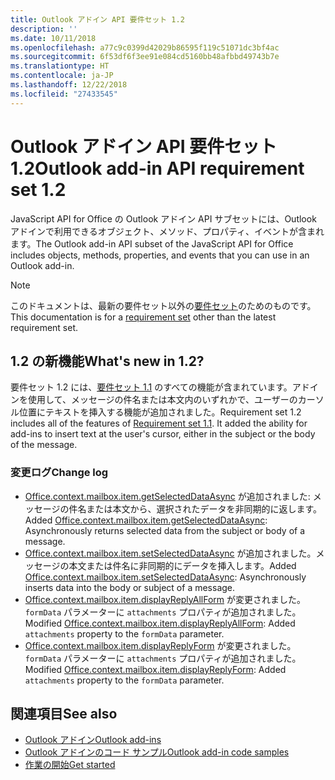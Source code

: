 ```yaml
---
title: Outlook アドイン API 要件セット 1.2
description: ''
ms.date: 10/11/2018
ms.openlocfilehash: a77c9c0399d42029b86595f119c51071dc3bf4ac
ms.sourcegitcommit: 6f53df6f3ee91e084cd5160bb48afbbd49743b7e
ms.translationtype: HT
ms.contentlocale: ja-JP
ms.lasthandoff: 12/22/2018
ms.locfileid: "27433545"
---
```

# <a name="outlook-add-in-api-requirement-set-12"></a><span data-ttu-id="ca126-102">Outlook アドイン API 要件セット 1.2</span><span class="sxs-lookup"><span data-stu-id="ca126-102">Outlook add-in API requirement set 1.2</span></span>

<span data-ttu-id="ca126-103">JavaScript API for Office の Outlook アドイン API サブセットには、Outlook アドインで利用できるオブジェクト、メソッド、プロパティ、イベントが含まれます。</span><span class="sxs-lookup"><span data-stu-id="ca126-103">The Outlook add-in API subset of the JavaScript API for Office includes objects, methods, properties, and events that you can use in an Outlook add-in.</span></span>

> [!NOTE]
> <span data-ttu-id="ca126-104">このドキュメントは、最新の要件セット以外の[要件セット](/office/dev/add-ins/reference/requirement-sets/outlook-api-requirement-sets)のためのものです。</span><span class="sxs-lookup"><span data-stu-id="ca126-104">This documentation is for a [requirement set](/office/dev/add-ins/reference/requirement-sets/outlook-api-requirement-sets) other than the latest requirement set.</span></span> 

## <a name="whats-new-in-12"></a><span data-ttu-id="ca126-105">1.2 の新機能</span><span class="sxs-lookup"><span data-stu-id="ca126-105">What's new in 1.2?</span></span>

<span data-ttu-id="ca126-p101">要件セット 1.2 には、[要件セット 1.1](../requirement-set-1.1/outlook-requirement-set-1.1.md) のすべての機能が含まれています。アドインを使用して、メッセージの件名または本文内のいずれかで、ユーザーのカーソル位置にテキストを挿入する機能が追加されました。</span><span class="sxs-lookup"><span data-stu-id="ca126-p101">Requirement set 1.2 includes all of the features of [Requirement set 1.1](../requirement-set-1.1/outlook-requirement-set-1.1.md). It added the ability for add-ins to insert text at the user's cursor, either in the subject or the body of the message.</span></span>

### <a name="change-log"></a><span data-ttu-id="ca126-108">変更ログ</span><span class="sxs-lookup"><span data-stu-id="ca126-108">Change log</span></span>

- <span data-ttu-id="ca126-109">[Office.context.mailbox.item.getSelectedDataAsync](office.context.mailbox.item.md#getselecteddataasynccoerciontype-options-callback--string) が追加されました: メッセージの件名または本文から、選択されたデータを非同期的に返します。</span><span class="sxs-lookup"><span data-stu-id="ca126-109">Added [Office.context.mailbox.item.getSelectedDataAsync](office.context.mailbox.item.md#getselecteddataasynccoerciontype-options-callback--string): Asynchronously returns selected data from the subject or body of a message.</span></span>
- <span data-ttu-id="ca126-110">[Office.context.mailbox.item.setSelectedDataAsync](office.context.mailbox.item.md#setselecteddataasyncdata-options-callback) が追加されました。メッセージの本文または件名に非同期的にデータを挿入します。</span><span class="sxs-lookup"><span data-stu-id="ca126-110">Added [Office.context.mailbox.item.setSelectedDataAsync](office.context.mailbox.item.md#setselecteddataasyncdata-options-callback): Asynchronously inserts data into the body or subject of a message.</span></span>
- <span data-ttu-id="ca126-111">[Office.context.mailbox.item.displayReplyAllForm](office.context.mailbox.item.md#displayreplyallformformdata) が変更されました。`formData` パラメーターに `attachments` プロパティが追加されました。</span><span class="sxs-lookup"><span data-stu-id="ca126-111">Modified [Office.context.mailbox.item.displayReplyAllForm](office.context.mailbox.item.md#displayreplyallformformdata): Added `attachments` property to the `formData` parameter.</span></span>
- <span data-ttu-id="ca126-112">[Office.context.mailbox.item.displayReplyForm](office.context.mailbox.item.md#displayreplyformformdata) が変更されました。`formData` パラメーターに `attachments` プロパティが追加されました。</span><span class="sxs-lookup"><span data-stu-id="ca126-112">Modified [Office.context.mailbox.item.displayReplyForm](office.context.mailbox.item.md#displayreplyformformdata): Added `attachments` property to the `formData` parameter.</span></span>

## <a name="see-also"></a><span data-ttu-id="ca126-113">関連項目</span><span class="sxs-lookup"><span data-stu-id="ca126-113">See also</span></span>

- [<span data-ttu-id="ca126-114">Outlook アドイン</span><span class="sxs-lookup"><span data-stu-id="ca126-114">Outlook add-ins</span></span>](https://docs.microsoft.com/outlook/add-ins/)
- [<span data-ttu-id="ca126-115">Outlook アドインのコード サンプル</span><span class="sxs-lookup"><span data-stu-id="ca126-115">Outlook add-in code samples</span></span>](https://developer.microsoft.com/outlook/gallery/?filterBy=Outlook,Samples,Add-ins)
- [<span data-ttu-id="ca126-116">作業の開始</span><span class="sxs-lookup"><span data-stu-id="ca126-116">Get started</span></span>](https://docs.microsoft.com/outlook/add-ins/quick-start)